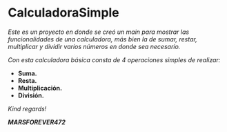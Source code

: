 # CalculadoraSimple

_Este es un proyecto en donde se creó un main para mostrar las funcionalidades de una calculadora, más bien la de sumar, restar, multiplicar y dividir varios números en donde sea necesario._

_Con esta calculadora básica consta de 4 operaciones simples de realizar:_

- **Suma.**
- **Resta.**
- **Multiplicación.**
- **División.**

_Kind regards!_

***MARSFOREVER472***
